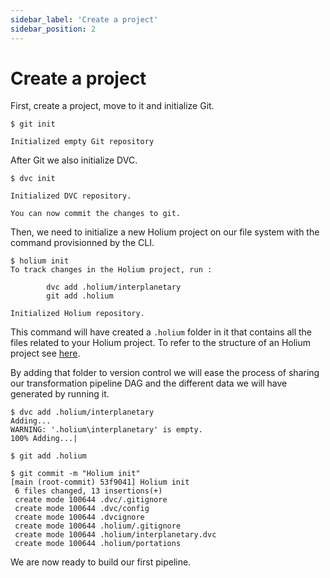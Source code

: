 ```yaml
---
sidebar_label: 'Create a project'
sidebar_position: 2
---
```


# Create a project

First, create a project, move to it and initialize Git.
```shell
$ git init

Initialized empty Git repository
```

After Git we also initialize DVC.
```shell
$ dvc init

Initialized DVC repository.

You can now commit the changes to git.
```

Then, we need to initialize a new Holium project on our file system with the command provisionned by
the CLI.

```shell
$ holium init
To track changes in the Holium project, run :

        dvc add .holium/interplanetary
        git add .holium

Initialized Holium repository.
```

This command will have created a `.holium` folder in it that contains all the files related to your 
Holium project. To refer to the structure of an Holium project see [here](../reference/cli/project-structure.md).

By adding that folder to version control we will ease the process of sharing our transformation pipeline
DAG and the different data we will have generated by running it.

```shell
$ dvc add .holium/interplanetary 
Adding...                                                                                                                                                                                                                                 WARNING: '.holium\interplanetary' is empty.
100% Adding...|

$ git add .holium

$ git commit -m "Holium init"
[main (root-commit) 53f9041] Holium init
 6 files changed, 13 insertions(+)
 create mode 100644 .dvc/.gitignore
 create mode 100644 .dvc/config
 create mode 100644 .dvcignore
 create mode 100644 .holium/.gitignore
 create mode 100644 .holium/interplanetary.dvc
 create mode 100644 .holium/portations
```

We are now ready to build our first pipeline.
